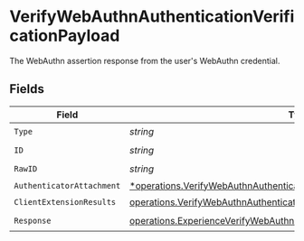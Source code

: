 # VerifyWebAuthnAuthenticationVerificationPayload

The WebAuthn assertion response from the user's WebAuthn credential.


## Fields

| Field                                                                                                                                                                     | Type                                                                                                                                                                      | Required                                                                                                                                                                  | Description                                                                                                                                                               |
| ------------------------------------------------------------------------------------------------------------------------------------------------------------------------- | ------------------------------------------------------------------------------------------------------------------------------------------------------------------------- | ------------------------------------------------------------------------------------------------------------------------------------------------------------------------- | ------------------------------------------------------------------------------------------------------------------------------------------------------------------------- |
| `Type`                                                                                                                                                                    | *string*                                                                                                                                                                  | :heavy_check_mark:                                                                                                                                                        | N/A                                                                                                                                                                       |
| `ID`                                                                                                                                                                      | *string*                                                                                                                                                                  | :heavy_check_mark:                                                                                                                                                        | N/A                                                                                                                                                                       |
| `RawID`                                                                                                                                                                   | *string*                                                                                                                                                                  | :heavy_check_mark:                                                                                                                                                        | N/A                                                                                                                                                                       |
| `AuthenticatorAttachment`                                                                                                                                                 | [*operations.VerifyWebAuthnAuthenticationVerificationAuthenticatorAttachment](../../models/operations/verifywebauthnauthenticationverificationauthenticatorattachment.md) | :heavy_minus_sign:                                                                                                                                                        | N/A                                                                                                                                                                       |
| `ClientExtensionResults`                                                                                                                                                  | [operations.VerifyWebAuthnAuthenticationVerificationClientExtensionResults](../../models/operations/verifywebauthnauthenticationverificationclientextensionresults.md)    | :heavy_check_mark:                                                                                                                                                        | N/A                                                                                                                                                                       |
| `Response`                                                                                                                                                                | [operations.ExperienceVerifyWebAuthnAuthenticationVerificationResponse](../../models/operations/experienceverifywebauthnauthenticationverificationresponse.md)            | :heavy_check_mark:                                                                                                                                                        | N/A                                                                                                                                                                       |